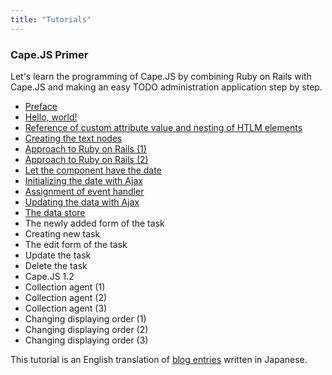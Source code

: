 ```yaml
---
title: "Tutorials"
---
```

<a class="anchor" id="capejs-primer"></a>
### Cape.JS Primer

Let's learn the programming of Cape.JS by combining Ruby on Rails with Cape.JS and making an easy TODO administration application step by step.

* [Preface](./capejs_primer)
* [Hello, world!](./capejs_primer/01_hello_world)
* [Reference of custom attribute value and nesting of HTLM elements](./capejs_primer/02_custom_attributes_and_nested_elements)
* [Creating the text nodes](./capejs_primer/03_creating_text_nodes)
* [Approach to Ruby on Rails (1)](./capejs_primer/04_rails_integration1)
* [Approach to Ruby on Rails (2)](./capejs_primer/05_rails_integration2)
* [Let the component have the date](./capejs_primer/06_let_the_component_have_the_date)
* [Initializing the date with Ajax](./capejs_primer/07_initializing_the_date_with_ajax)
* [Assignment of event handler](./capejs_primer/08_assignment_of_event_handler)
* [Updating the data with Ajax](./capejs_primer/09_updating_the_data_with_ajax)
* [The data store](./capejs_primer/10_the_data_store)
* The newly added form of the task
* Creating new task
* The edit form of the task
* Update the task
* Delete the task
* Cape.JS 1.2
* Collection agent (1)
* Collection agent (2)
* Collection agent (3)
* Changing displaying order (1)
* Changing displaying order (2)
* Changing displaying order (3)

<div class="note">
This tutorial is an English translation of <a href="http://www.oiax.jp/rails/capejs_primer.html">blog entries</a> written in Japanese.
</div>
